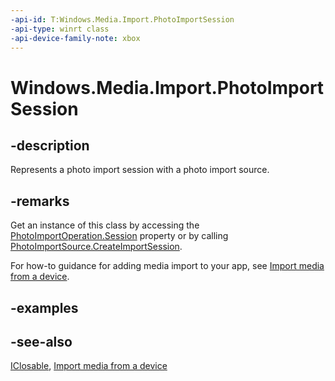 ```yaml
---
-api-id: T:Windows.Media.Import.PhotoImportSession
-api-type: winrt class
-api-device-family-note: xbox
---
```


<!-- Class syntax.
public class PhotoImportSession : Windows.Foundation.IClosable, Windows.Media.Import.IPhotoImportSession, Windows.Media.Import.IPhotoImportSession2
-->

# Windows.Media.Import.PhotoImportSession

## -description
Represents a photo import session with a photo import source.

## -remarks
Get an instance of this class by accessing the [PhotoImportOperation.Session](photoimportoperation_session.md) property or by calling [PhotoImportSource.CreateImportSession](photoimportsource_createimportsession_1938274523.md).

For how-to guidance for adding media import to your app, see [Import media from a device](https://msdn.microsoft.com/en-us/windows/uwp/audio-video-camera/import-media-from-a-device).

## -examples

## -see-also
[IClosable](../windows.foundation/iclosable.md), [Import media from a device](https://msdn.microsoft.com/en-us/windows/uwp/audio-video-camera/import-media-from-a-device)
